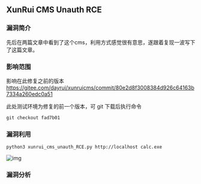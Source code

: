 ## XunRui CMS Unauth RCE

### 漏洞简介

先后在两篇文章中看到了这个cms，利用方式感觉很有意思，遂跟着复现一波写下了这篇文章。

### 影响范围

影响在此修复之前的版本 https://gitee.com/dayrui/xunruicms/commit/80e2d8f3008384d926c64163b7334a260edc0a51

此处测试环境为修复的前一个版本，可 git 下载后执行命令

```php
git checkout fad7b01
```

### 漏洞利用

```
python3 xunrui_cms_unauth_RCE.py http://localhost calc.exe
```

![img](https://cdn.nlark.com/yuque/0/2022/png/22586461/1644334744634-94e79d78-cf97-4ec2-a5a3-d576a8405421.png)

### 漏洞分析



